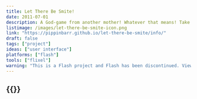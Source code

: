 ```yaml
---
title: Let There Be Smite!
date: 2011-07-01
description: A God-game from another mother! Whatever that means! Take on the Big Job and decide whether to punish or forgive all the Sinners in the world! If you get sick of them, just flood the planet!
listimage: /images/let-there-be-smite-icon.png
link: "https://pippinbarr.github.io/let-there-be-smite/info/"
draft: false
tags: ["project"]
ideas: ["user interface"]
platforms: ["flash"]
tools: ["flixel"]
warning: "This is a Flash project and Flash has been discontinued. View the game's page for more information."
---
```


## {{<param title >}}
